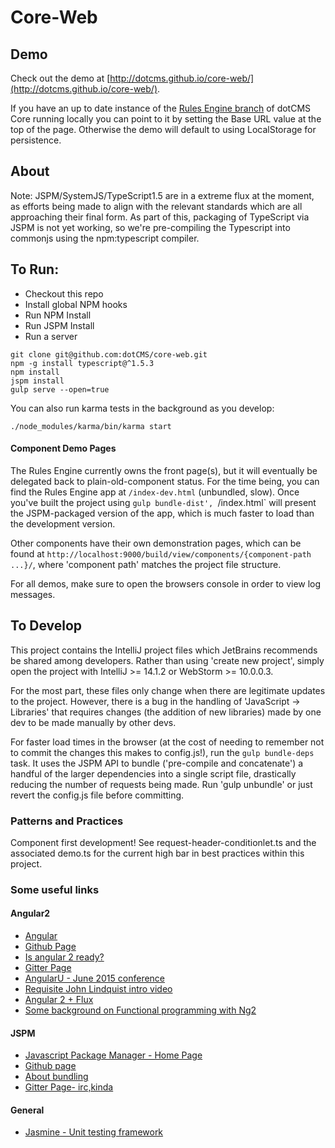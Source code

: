 # Core-Web

## Demo

Check out the demo at [http://dotcms.github.io/core-web/](http://dotcms.github.io/core-web/). 

If you have an up to date instance of the [Rules Engine branch](https://github.com/dotCMS/core/tree/issue-7391-rules-engine) 
of dotCMS Core running locally you can point to it by setting the Base URL value at the top of the page. 
Otherwise the demo will default to using LocalStorage for persistence.

## About

Note: JSPM/SystemJS/TypeScript1.5 are in a extreme flux at the moment, as efforts being made to align with the 
relevant standards which are all approaching their final form. As part of this, packaging of TypeScript via JSPM is not
yet working, so we're pre-compiling the Typescript into commonjs using the npm:typescript compiler.

## To Run:

  * Checkout this repo
  * Install global NPM hooks
  * Run NPM Install
  * Run JSPM Install
  * Run a server
  
```Shell
git clone git@github.com:dotCMS/core-web.git
npm -g install typescript@^1.5.3
npm install
jspm install
gulp serve --open=true
```

You can also run karma tests in the background as you develop:

```
./node_modules/karma/bin/karma start
```


#### Component Demo Pages 

The Rules Engine currently owns the front page(s), but it will eventually be delegated back to plain-old-component status. For the time being, you can find the Rules Engine app at `/index-dev.html` (unbundled, slow). Once you've built the project using `gulp bundle-dist', `/index.html` will present the JSPM-packaged version of the app, which is much faster to load than the development version.   
 
Other components have their own demonstration pages, which can be found at `http://localhost:9000/build/view/components/{component-path ...}/`, where 'component path' matches the project file structure.

For all demos, make sure to open the browsers console in order to view log messages.


## To Develop
 
This project contains the IntelliJ project files which JetBrains recommends be shared among developers. Rather than using 'create new project', simply open
 the project with IntelliJ >= 14.1.2 or WebStorm >= 10.0.0.3.

For the most part, these files only change when there are legitimate updates to the project. However, there is a bug in the handling of 
'JavaScript -> Libraries' that requires changes (the addition of new libraries) made by one dev to be made manually by other devs.

For faster load times in the browser (at the cost of needing to remember not to commit the changes this makes to config.js!), 
run the `gulp bundle-deps` task. It uses the JSPM API to bundle ('pre-compile and concatenate') a handful of the larger dependencies into a single script file, drastically reducing the number of requests being made. Run 'gulp unbundle' or just revert the config.js file before committing. 

### Patterns and Practices

Component first development! See request-header-conditionlet.ts and the associated demo.ts for the current high bar in best practices within this project.  
 
### Some useful links

#### Angular2
  * [Angular](https://angular.io/)
  * [Github Page](https://github.com/angular/angular)
  * [Is angular 2 ready?](http://splintercode.github.io/is-angular-2-ready/)
  * [Gitter Page](https://gitter.im/angular/angular)
  * [AngularU - June 2015 conference](https://angularu.com/ng/videos)
  * [Requisite John Lindquist intro video](https://egghead.io/lessons/angularjs-angular-2-template-syntax)
  * [Angular 2 + Flux](http://victorsavkin.com/post/99998937651/building-angular-apps-using-flux-architecture)
  * [Some background on Functional programming with Ng2](http://victorsavkin.com/post/108837493941/better-support-for-functional-programming-in)
  

  
#### JSPM
  * [Javascript Package Manager - Home Page](http://jspm.io/)
  * [Github page](https://github.com/jspm/jspm-cli/)
  * [About bundling](https://github.com/jspm/jspm-cli/blob/master/docs/production-workflows.md)
  * [Gitter Page- irc,kinda](https://gitter.im/jspm/jspm)
  
  
  
#### General
  * [Jasmine - Unit testing framework](http://jasmine.github.io/2.2/introduction.html)

  

